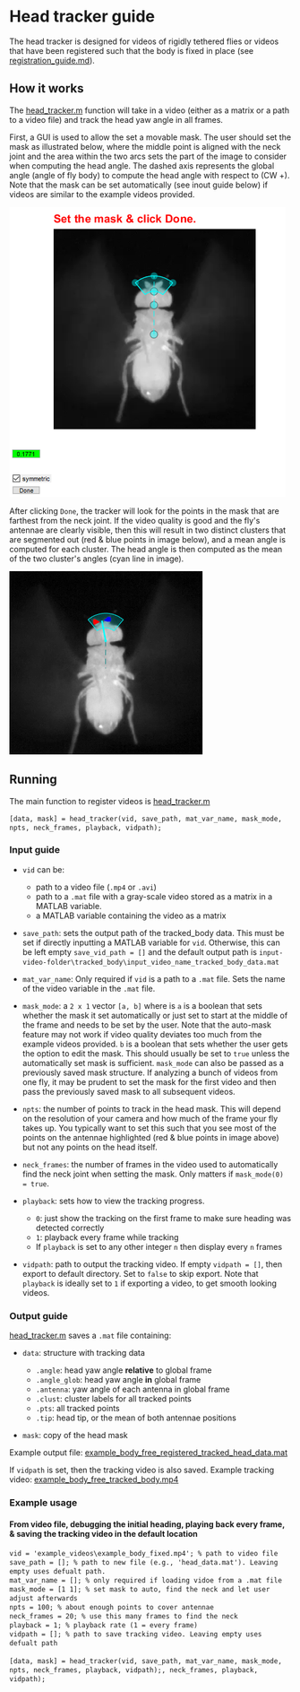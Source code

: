 # Head tracker guide

The head tracker is designed for videos of rigidly tethered flies or videos that have been registered such that the body is fixed in place (see [registration_guide.md](../registration/registration_guide.md)).

## How it works

The [head_tracker.m](head_tracker.m) function will take in a video (either as a matrix or a path to a video file) and track the head yaw angle in all frames.

First, a GUI is used to allow the set a movable mask. The user should set the mask as illustrated below, where the middle point is aligned with the neck joint and the area within the two arcs sets the part of the image to consider when computing the head angle. The dashed axis represents the global angle (angle of fly body) to compute the head angle with respect to (CW +). Note that the mask can be set automatically (see inout guide below) if videos are similar to the example videos provided.

![head_tracked.png](../img/head_gui.png)

After clicking `Done`, the tracker will look for the points in the mask that are farthest from the neck joint. If the video quality is good and the fly's antennae are clearly visible, then this will result in two distinct clusters that are segmented out (red & blue points in image below), and a mean angle is computed for each cluster. The head angle is then computed as the mean of the two cluster's angles (cyan line in image).

![head_tracked.png](../img/head_tracked.png)


## Running
The main function to register videos is [head_tracker.m](head_tracker.m)

    [data, mask] = head_tracker(vid, save_path, mat_var_name, mask_mode, npts, neck_frames, playback, vidpath);

### Input guide
* `vid` can be:
  * path to a video file (`.mp4` or `.avi`) 
  * path to a `.mat` file with a gray-scale video stored as a matrix in a MATLAB variable.
  * a MATLAB variable containing the video as a matrix


* `save_path`: sets the output path of the tracked_body data. This must be set if directly inputting a MATLAB variable for `vid`. Otherwise, this can be left empty `save_vid_path = []` and the default output path is `input-video-folder\tracked_body\input_video_name_tracked_body_data.mat`


 * `mat_var_name`: Only required if `vid` is a path to a `.mat` file. Sets the name of the video variable in the `.mat` file.


 * `mask_mode`: a `2 x 1` vector `[a, b]` where is `a` is a boolean that sets whether the mask it set automatically or just set to start at the middle of the frame and needs to be set by the user. Note that the auto-mask feature may not work if video quality deviates too much from the example videos provided. `b` is a boolean that sets whether the user gets the option to edit the mask. This should usually be set to `true` unless the automatically set mask is sufficient. `mask_mode` can also be passed as a previously saved mask structure. If analyzing a bunch of videos from one fly, it may be prudent to set the mask for the first video and then pass the previously saved mask to all subsequent videos.


* `npts`: the number of points to track in the head mask. This will depend on the resolution of your camera and how much of the frame your fly takes up. You typically want to set this such that you see most of the points on the antennae highlighted (red & blue points in image above) but not any points on the head itself.


* `neck_frames`: the number of frames in the video used to automatically find the neck joint when setting the mask. Only matters if `mask_mode(0) = true`.


* `playback`: sets how to view the tracking progress. 
  * `0`: just show the tracking on the first frame to make sure heading was detected correctly
  * `1`: playback every frame while tracking
  * If `playback` is set to any other integer `n` then display every `n` frames


* `vidpath`: path to output the tracking video. If empty `vidpath = []`, then export to default directory. Set to `false` to skip export. Note that `playback` is ideally set to `1` if exporting a video, to get smooth looking videos.

### Output guide

[head_tracker.m](head_tracker.m)  saves a `.mat` file containing:
   * `data`: structure with tracking data
     * `.angle`: head yaw angle **relative** to global frame
     * `.angle_glob`: head yaw angle **in** global frame
     * `.antenna`: yaw angle of each antenna in global frame
     * `.clust`: cluster labels for all tracked points
     * `.pts`: all tracked points
     * `.tip`: head tip, or the mean of both antennae positions


   * `mask`: copy of the head mask

Example output file: [example_body_free_registered_tracked_head_data.mat](../example_videos/tracked_head/example_body_fixed_tracked_head.mp4)

If `vidpath` is set, then the tracking video is also saved. Example tracking video: [example_body_free_tracked_body.mp4](../example_videos/tracked_body/example_body_free_tracked_body.mp4)

### Example usage

#### From video file, debugging the initial heading, playing back every frame, & saving the tracking video in the default location

    vid = 'example_videos\example_body_fixed.mp4'; % path to video file
    save_path = []; % path to new file (e.g., 'head_data.mat'). Leaving empty uses defualt path.
    mat_var_name = []; % only required if loading vidoe from a .mat file
    mask_mode = [1 1]; % set mask to auto, find the neck and let user adjust afterwards
    npts = 100; % about enough points to cover antennae
    neck_frames = 20; % use this many frames to find the neck
    playback = 1; % playback rate (1 = every frame)
    vidpath = []; % path to save tracking video. Leaving empty uses defualt path
    
    [data, mask] = head_tracker(vid, save_path, mat_var_name, mask_mode, npts, neck_frames, playback, vidpath);, neck_frames, playback, vidpath);